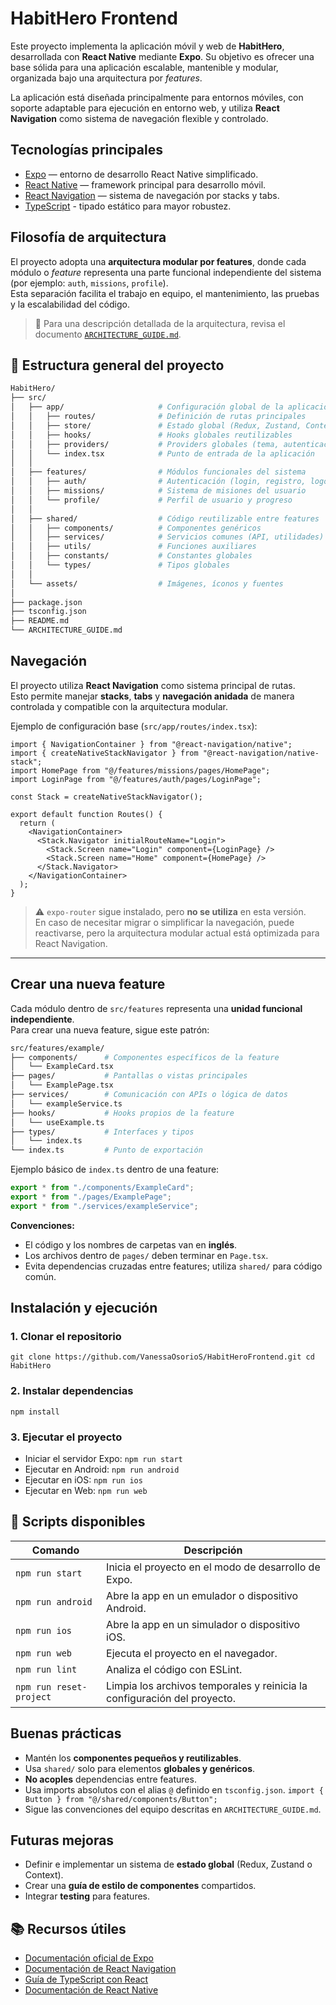 # HabitHero Frontend

Este proyecto implementa la aplicación móvil y web de **HabitHero**, desarrollada con **React Native** mediante **Expo**. Su objetivo es ofrecer una base sólida para una aplicación escalable, mantenible y modular, organizada bajo una arquitectura por _features_.

La aplicación está diseñada principalmente para entornos móviles, con soporte adaptable para ejecución en entorno web, y utiliza **React Navigation** como sistema de navegación flexible y controlado.


## Tecnologías principales

- [Expo](https://docs.expo.dev/) — entorno de desarrollo React Native simplificado.  
- [React Native](https://reactnative.dev/) — framework principal para desarrollo móvil.  
- [React Navigation](https://reactnavigation.org/) — sistema de navegación por stacks y tabs.  
- [TypeScript](https://www.typescriptlang.org/) - tipado estático para mayor robustez.  

## Filosofía de arquitectura

El proyecto adopta una **arquitectura modular por features**, donde cada módulo o *feature* representa una parte funcional independiente del sistema (por ejemplo: `auth`, `missions`, `profile`).  
Esta separación facilita el trabajo en equipo, el mantenimiento, las pruebas y la escalabilidad del código.

> 📘 Para una descripción detallada de la arquitectura, revisa el documento [`ARCHITECTURE_GUIDE.md`](./ARCHITECTURE_GUIDE.md).

## 📁 Estructura general del proyecto

```bash
HabitHero/
├── src/
│   ├── app/                     # Configuración global de la aplicación
│   │   ├── routes/              # Definición de rutas principales
│   │   ├── store/               # Estado global (Redux, Zustand, Context, etc.)
│   │   ├── hooks/               # Hooks globales reutilizables
│   │   ├── providers/           # Providers globales (tema, autenticación, etc.)
│   │   └── index.tsx            # Punto de entrada de la aplicación
│   │
│   ├── features/                # Módulos funcionales del sistema
│   │   ├── auth/                # Autenticación (login, registro, logout)
│   │   ├── missions/            # Sistema de misiones del usuario
│   │   └── profile/             # Perfil de usuario y progreso
│   │
│   ├── shared/                  # Código reutilizable entre features
│   │   ├── components/          # Componentes genéricos
│   │   ├── services/            # Servicios comunes (API, utilidades)
│   │   ├── utils/               # Funciones auxiliares
│   │   ├── constants/           # Constantes globales
│   │   └── types/               # Tipos globales
│   │
│   └── assets/                  # Imágenes, íconos y fuentes
│
├── package.json
├── tsconfig.json
├── README.md
└── ARCHITECTURE_GUIDE.md
```

## Navegación

El proyecto utiliza **React Navigation** como sistema principal de rutas.  
Esto permite manejar **stacks**, **tabs** y **navegación anidada** de manera controlada y compatible con la arquitectura modular.

Ejemplo de configuración base (`src/app/routes/index.tsx`):

```tsx
import { NavigationContainer } from "@react-navigation/native";
import { createNativeStackNavigator } from "@react-navigation/native-stack";
import HomePage from "@/features/missions/pages/HomePage";
import LoginPage from "@/features/auth/pages/LoginPage";

const Stack = createNativeStackNavigator();

export default function Routes() {
  return (
    <NavigationContainer>
      <Stack.Navigator initialRouteName="Login">
        <Stack.Screen name="Login" component={LoginPage} />
        <Stack.Screen name="Home" component={HomePage} />
      </Stack.Navigator>
    </NavigationContainer>
  );
}

```

> ⚠️ `expo-router` sigue instalado, pero **no se utiliza** en esta versión.  
> En caso de necesitar migrar o simplificar la navegación, puede reactivarse, pero la arquitectura modular actual está optimizada para React Navigation.

---

## Crear una nueva feature

Cada módulo dentro de `src/features` representa una **unidad funcional independiente**.  
Para crear una nueva feature, sigue este patrón:

```bash
src/features/example/
├── components/      # Componentes específicos de la feature
│   └── ExampleCard.tsx
├── pages/           # Pantallas o vistas principales
│   └── ExamplePage.tsx
├── services/        # Comunicación con APIs o lógica de datos
│   └── exampleService.ts
├── hooks/           # Hooks propios de la feature
│   └── useExample.ts
├── types/           # Interfaces y tipos
│   └── index.ts
└── index.ts         # Punto de exportación

```

Ejemplo básico de `index.ts` dentro de una feature:

```ts
export * from "./components/ExampleCard";
export * from "./pages/ExamplePage";
export * from "./services/exampleService";

```

**Convenciones:**

- El código y los nombres de carpetas van en **inglés**.
- Los archivos dentro de `pages/` deben terminar en `Page.tsx`.
- Evita dependencias cruzadas entre features; utiliza `shared/` para código común.

## Instalación y ejecución

### 1. Clonar el repositorio

`git clone https://github.com/VanessaOsorioS/HabitHeroFrontend.git cd HabitHero`

### 2. Instalar dependencias

`npm install`

### 3. Ejecutar el proyecto

- Iniciar el servidor Expo: 
    `npm run start`
- Ejecutar en Android:
    `npm run android`
- Ejecutar en iOS:
    `npm run ios`
- Ejecutar en Web:
    `npm run web`

## 🧰 Scripts disponibles

|Comando|Descripción|
|---|---|
|`npm run start`|Inicia el proyecto en el modo de desarrollo de Expo.|
|`npm run android`|Abre la app en un emulador o dispositivo Android.|
|`npm run ios`|Abre la app en un simulador o dispositivo iOS.|
|`npm run web`|Ejecuta el proyecto en el navegador.|
|`npm run lint`|Analiza el código con ESLint.|
|`npm run reset-project`|Limpia los archivos temporales y reinicia la configuración del proyecto.|

## Buenas prácticas

- Mantén los **componentes pequeños y reutilizables**.
- Usa `shared/` solo para elementos **globales y genéricos**. 
- **No acoples** dependencias entre features.
- Usa imports absolutos con el alias `@` definido en `tsconfig.json`.
    `import { Button } from "@/shared/components/Button";`
- Sigue las convenciones del equipo descritas en `ARCHITECTURE_GUIDE.md`.

## Futuras mejoras

- Definir e implementar un sistema de **estado global** (Redux, Zustand o Context).
- Crear una **guía de estilo de componentes** compartidos. 
- Integrar **testing** para features.

## 📚 Recursos útiles

- [Documentación oficial de Expo](https://docs.expo.dev/)
- [Documentación de React Navigation](https://reactnavigation.org/docs/getting-started/)
- [Guía de TypeScript con React](https://react-typescript-cheatsheet.netlify.app/)
- [Documentación de React Native](https://reactnative.dev/docs/environment-setup)